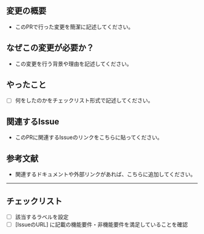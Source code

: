 ## 変更の概要
- このPRで行った変更を簡潔に記述してください。

## なぜこの変更が必要か？
- この変更を行う背景や理由を記述してください。

## やったこと
- [ ] 何をしたのかをチェックリスト形式で記述してください。

## 関連するIssue
- このPRに関連するIssueのリンクをこちらに貼ってください。

## 参考文献
- 関連するドキュメントや外部リンクがあれば、こちらに追加してください。

---

## チェックリスト
- [ ] 該当するラベルを設定
- [ ] [IssueのURL] に記載の機能要件・非機能要件を満足していることを確認

